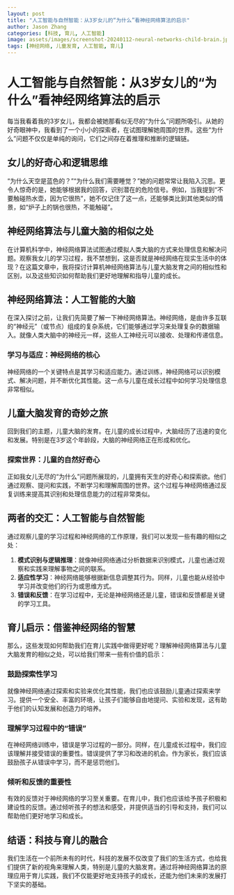 ```yaml
---
layout: post
title: "人工智能与自然智能：从3岁女儿的“为什么”看神经网络算法的启示"
author: Jason Zhang
categories: [科技, 育儿, 人工智能]
image: assets/images/screenshot-20240112-neural-networks-child-brain.jpg
tags: [神经网络, 儿童发育, 人工智能, 育儿]
---
```


# 人工智能与自然智能：从3岁女儿的“为什么”看神经网络算法的启示

每当我看着我的3岁女儿，我都会被她那看似无尽的“为什么”问题所吸引。从她的好奇眼神中，我看到了一个小小的探索者，在试图理解她周围的世界。这些“为什么”问题不仅仅是单纯的询问，它们之间存在着推理和推断的逻辑链。

## 女儿的好奇心和逻辑思维

“为什么天空是蓝色的？”“为什么我们需要睡觉？”她的问题常常让我陷入沉思。更令人惊奇的是，她能够根据我的回答，识别潜在的危险信号。例如，当我提到“不要触碰热水壶，因为它很热”，她不仅记住了这一点，还能够类比到其他类似的情景，如“炉子上的锅也很热，不能触碰”。

## 神经网络算法与儿童大脑的相似之处

在计算机科学中，神经网络算法试图通过模拟人类大脑的方式来处理信息和解决问题。观察我女儿的学习过程，我不禁想到，这是否就是神经网络在现实生活中的体现？在这篇文章中，我将探讨计算机神经网络算法与儿童大脑发育之间的相似性和区别，以及这些知识如何帮助我们更好地理解和指导儿童的成长。

## 神经网络算法：人工智能的大脑

在深入探讨之前，让我们先简要了解一下神经网络算法。神经网络，是由许多互联的“神经元”（或节点）组成的复杂系统，它们能够通过学习来处理复杂的数据输入。就像人类大脑中的神经元一样，这些人工神经元可以接收、处理和传递信息。

### 学习与适应：神经网络的核心

神经网络的一个关键特点是其学习和适应能力。通过训练，神经网络可以识别模式、解决问题，并不断优化其性能。这一点与儿童在成长过程中如何学习处理信息非常相似。

## 儿童大脑发育的奇妙之旅

回到我们的主题，儿童大脑的发育。在儿童的成长过程中，大脑经历了迅速的变化和发展。特别是在3岁这个年龄段，大脑的神经网络正在形成和优化。

### 探索世界：儿童的自然好奇心

正如我女儿无尽的“为什么”问题所展现的，儿童拥有天生的好奇心和探索欲。他们通过观察、提问和实践，不断学习和理解周围的世界。这个过程与神经网络通过反复训练来提高其识别和处理信息能力的过程非常类似。

## 两者的交汇：人工智能与自然智能

通过观察儿童的学习过程和神经网络的工作原理，我们可以发现一些有趣的相似之处：

1. **模式识别与逻辑推理**：就像神经网络通过分析数据来识别模式，儿童也通过观察和实践来理解事物之间的联系。
2. **适应性学习**：神经网络能够根据新信息调整其行为。同样，儿童也能从经验中学习并改变他们的行为或思维方式。
3. **错误和反馈**：在学习过程中，无论是神经网络还是儿童，错误和反馈都是关键的学习工具。

## 育儿启示：借鉴神经网络的智慧

那么，这些发现如何帮助我们在育儿实践中做得更好呢？理解神经网络算法与儿童大脑发育的相似之处，可以给我们带来一些有价值的启示：

### 鼓励探索性学习

就像神经网络通过探索和实验来优化其性能，我们也应该鼓励儿童通过探索来学习。提供一个安全、丰富的环境，让孩子们能够自由地提问、实验和发现，这有助于他们的认知发展和创造力的培养。

### 理解学习过程中的“错误”

在神经网络训练中，错误是学习过程的一部分。同样，在儿童成长过程中，我们应该理解并接受错误的重要性。错误提供了学习和改进的机会。作为家长，我们应该鼓励孩子从错误中学习，而不是惩罚他们。

### 倾听和反馈的重要性

有效的反馈对于神经网络的学习至关重要。在育儿中，我们也应该给予孩子积极和建设性的反馈。通过倾听孩子的想法和感受，并提供适当的引导和支持，我们可以帮助他们更好地学习和成长。

## 结语：科技与育儿的融合

我们生活在一个前所未有的时代，科技的发展不仅改变了我们的生活方式，也给我们提供了新的视角来理解人类，特别是儿童的大脑发育。通过将神经网络算法的原理应用于育儿实践，我们不仅能更好地支持孩子的成长，还能为他们未来的发展打下坚实的基础。

